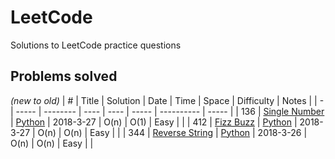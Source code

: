 # LeetCode
Solutions to LeetCode practice questions

## Problems solved
*(new to old)*
| # | Title | Solution | Date | Time | Space | Difficulty | Notes |
| - | ----- | -------- | ---- | ---- | ----- | ---------- | ----- |
| 136 | [Single Number](https://leetcode.com/problems/single-number/) | [Python](./Python/136-single-number.py) | 2018-3-27 | O(n) | O(1) | Easy | |
| 412 | [Fizz Buzz](https://leetcode.com/problems/fizz-buzz/) | [Python](./Python/412-fizz-buzz.py) | 2018-3-27 | O(n) | O(n) | Easy | |
| 344 | [Reverse String](https://leetcode.com/problems/reverse-string/) | [Python](./Python/344-reverse-string.py) | 2018-3-26 | O(n) | O(n) | Easy | |